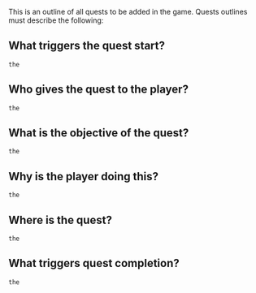 

This is an outline of all quests to be added in the game.
Quests outlines must describe the following:
## What triggers the quest start? 
	the
## Who gives the quest to the player? 
	the
## What is the objective of the quest? 
	the
## Why is the player doing this? 
	the
## Where is the quest? 
	the
## What triggers quest completion? 
	the

